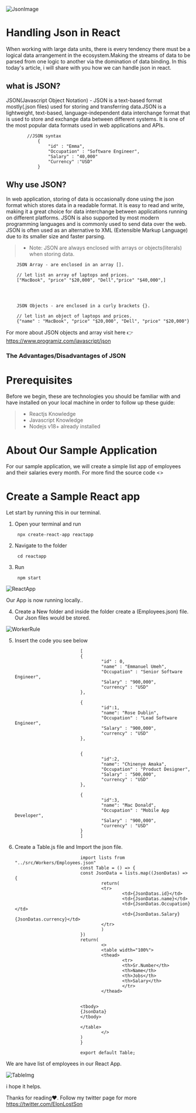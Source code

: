 ![JsonImage](/jsonImage.jpg)

# Handling Json in React

When working with large data units, there is every tendency there must be a logical data arrangement in the ecosystem.Making the streams of data to be parsed from one logic to another via the domination of data binding.
In this today's article, i will share with you how we can handle json in react.


## what is JSON?
JSON(Javascript Object Notation) - JSON is a text-based format mostly(.json files) used for storing and transferring data.JSON is a lightweight, text-based, language-independent data interchange format that is used to store and exchange data between different systems. It is one of the most popular data formats used in web applications and APIs.

            //JSON syntax
                {
                    "id" : "Emma",
                    "Occupation" : "Software Engineer",
                    "Salary" : "40,000"
                    "Currency" :"USD"
                }

## Why use JSON?
In web application, storing of data is occasionally done using the json format which stores data in a readable format.
It is easy to read and write, making it a great choice for data interchange between applications running on different platforms. JSON is also supported by most modern programming languages and is commonly used to send data over the web. JSON is often used as an alternative to XML (Extensible Markup Language)  due to its smaller size and faster parsing.

> - Note: JSON are always enclosed with arrays or objects(literals) when storing data.

        JSON Array - are enclosed in an array [].

        // let list an array of laptops and prices.
        ["MacBook", "price" "$20,000", "Dell","price" "$40,000",]



        
        JSON Objects - are enclosed in a curly brackets {}.

        // let list an object of laptops and prices.
        {"name" : "MacBook", "price" "$20,000", "Dell", "price" "$20,000"}

For more about
JSON objects and array visit here 👉<https://www.programiz.com/javascript/json>

### The Advantages/Disadvantages of JSON


# Prerequisites

Before we begin, these are technologies you should be familiar with and have installed on your local machine in order to follow up these guide:

> - Reactjs Knowledge
> - Javascript Knowledge
> - Nodejs v18+ already installed

# About Our Sample Application

For our sample application, we will create a simple list app of employees and their salaries every month. For more find the source code <>

# Create a Sample React app
Let start by running this in our terminal.

1. Open your terminal and run

        npx create-react-app reactapp



2. Navigate to the folder
        
        cd reactapp


3. Run

        npm start


![ReactApp](/ScreenshotReact.png "ReactApp")

Our App is now running locally..

4. Create a New folder and inside the folder create a (Employees.json) file. Our Json files would be stored. 

![WorkerRule](/Group.png "WorkerRule")
 


5. Insert the code you see below

                                [
                                {
                                        "id" : 0,
                                        "name" : "Emmanuel Umeh",
                                        "Occupation" : "Senior Software Engineer",
                                        "Salary" : "900,000",
                                        "currency" : "USD"
                                },

                                {
                                        "id":1,
                                        "name": "Rose Dublin",
                                        "Occupation" : "Lead Software Engineer",
                                        "Salary" : "900,000",
                                        "currency" : "USD"
                                },


                                {
                                        "id":2,
                                        "name": "Chinenye Amaka",
                                        "Occupation" : "Product Designer",
                                        "Salary" : "500,000",
                                        "currency" : "USD"
                                },

                                {
                                        "id":3,
                                        "name": "Mac Donald",
                                        "Occupation" : "Mobile App Developer",
                                        "Salary" : "900,000",
                                        "currency" : "USD"
                                }
                                ]


6. Create a Table.js file and Import the json file.

                                import lists from  "../src/Workers/Employees.json"
                                const Table = () => {
                                const JsonData = lists.map((JsonDatas) => {
                                        return(
                                        <tr>
                                                <td>{JsonDatas.id}</td>
                                                <td>{JsonDatas.name}</td>
                                                <td>{JsonDatas.Occupation}</td>
                                                <td>{JsonDatas.Salary}{JsonDatas.currency}</td>
                                        </tr>
                                        )
                                })
                                return(
                                        <>
                                        <table width="100%">
                                        <thead>
                                                <tr>
                                                <th>Sr.Number</th>
                                                <th>Name</th>
                                                <th>Jobs</th>
                                                <th>Salary</th>
                                                </tr>
                                        </thead>
                                        
                                
                                <tbody>
                                {JsonData}
                                </tbody>

                                </table>
                                        </>
                                )
                                }

                                export default Table;


We are have list of employees in our React App.

![TableImg](/TableReact.png "TableImg")


 i hope it helps.

 Thanks for reading❤.
 Follow my twitter page for more <https://twitter.com/ElonLostSon>
